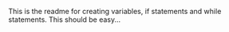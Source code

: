 This is the readme for creating variables, if statements
and while statements.
This should be easy...
